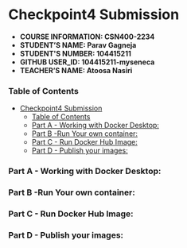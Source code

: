 # Checkpoint4 Submission

- **COURSE INFORMATION: CSN400-2234**
- **STUDENT’S NAME: Parav Gagneja**
- **STUDENT'S NUMBER: 104415211**
- **GITHUB USER_ID: 104415211-myseneca** 
- **TEACHER’S NAME: Atoosa Nasiri**

### Table of Contents
- [Checkpoint4 Submission](#checkpoint4-submission)
    - [Table of Contents](#table-of-contents)
    - [Part A - Working with Docker Desktop:](#part-a---working-with-docker-desktop)
    - [Part B -Run Your own container:](#part-b--run-your-own-container)
    - [Part C - Run Docker Hub Image:](#part-c---run-docker-hub-image)
    - [Part D - Publish your images:](#part-d---publish-your-images)


### Part A - Working with Docker Desktop:
### Part B -Run Your own container:
### Part C - Run Docker Hub Image:
### Part D - Publish your images:
